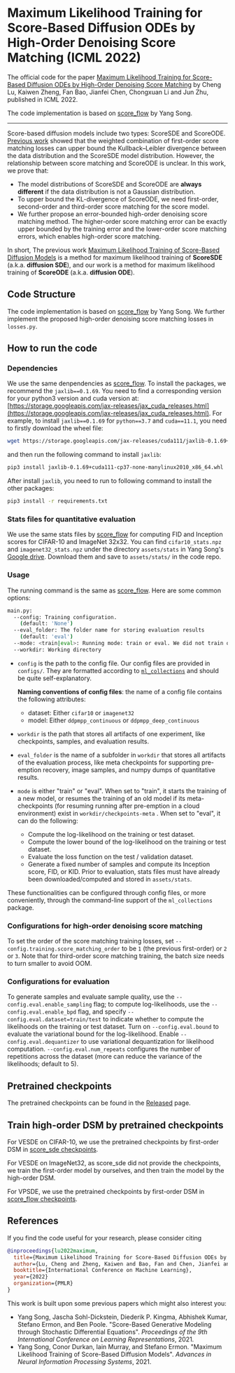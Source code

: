 # Maximum Likelihood Training for Score-Based Diffusion ODEs by High-Order Denoising Score Matching (ICML 2022)

The official code for the paper [Maximum Likelihood Training for Score-Based Diffusion ODEs by High-Order Denoising Score Matching](https://arxiv.org/abs/2206.08265) by Cheng Lu, Kaiwen Zheng, Fan Bao, Jianfei Chen, Chongxuan Li and Jun Zhu, published in ICML 2022.

The code implementation is based on [score_flow](https://github.com/yang-song/score_flow) by Yang Song.

--------------------

Score-based diffusion models include two types: ScoreSDE and ScoreODE. [Previous work](https://arxiv.org/abs/2101.09258) showed that the weighted combination of first-order score matching losses can upper bound the Kullback–Leibler divergence between the data distribution and the ScoreSDE model distribution. However, the relationship between score matching and ScoreODE is unclear. In this work, we prove that:

- The model distributions of ScoreSDE and ScoreODE are **always different** if the data distribution is not a Gaussian distribution.
- To upper bound the KL-divergence of ScoreODE, we need first-order, second-order and third-order score matching for the score model.
- We further propose an error-bounded high-order denoising score matching method. The higher-order score matching error can be exactly upper bounded by the training error and the lower-order score matching errors, which enables  high-order score matching.

In short, The previous work [Maximum Likelihood Training of Score-Based Diffusion Models](https://arxiv.org/abs/2101.09258) is a method for maximum likelihood training of **ScoreSDE** (a.k.a. **diffusion SDE**), and our work is a method for maximum likelihood training of **ScoreODE** (a.k.a. **diffusion ODE**). 
 
## Code Structure
The code implementation is based on [score_flow](https://github.com/yang-song/score_flow) by Yang Song. We further implement the proposed high-order denoising score matching losses in `losses.py`.

## How to run the code

### Dependencies

We use the same denpendencies as [score_flow](https://github.com/yang-song/score_flow). To install the packages, we recommend the ``jaxlib==0.1.69``. You need to find a corresponding version for your python3 version and cuda version at: [https://storage.googleapis.com/jax-releases/jax_cuda_releases.html](https://storage.googleapis.com/jax-releases/jax_cuda_releases.html). For example, to install ``jaxlib==0.1.69`` for `python==3.7` and `cuda==11.1`, you need to firstly download the wheel file:
```sh
wget https://storage.googleapis.com/jax-releases/cuda111/jaxlib-0.1.69+cuda111-cp37-none-manylinux2010_x86_64.whl
```
and then run the following command to install `jaxlib`:
```sh
pip3 install jaxlib-0.1.69+cuda111-cp37-none-manylinux2010_x86_64.whl
```
After install `jaxlib`, you need to run to following command to install the other packages:
```sh
pip3 install -r requirements.txt
```

### Stats files for quantitative evaluation

We use the same stats files by [score_flow](https://github.com/yang-song/score_flow) for computing FID and Inception scores for CIFAR-10 and ImageNet 32x32. You can find `cifar10_stats.npz` and `imagenet32_stats.npz` under the directory `assets/stats` in Yang Song's [Google drive](https://drive.google.com/drive/folders/1gbDrVrFVSupFMRoK7HZo8aFgPvOtpmqB?usp=sharing). Download them and save to `assets/stats/` in the code repo.

### Usage
The running command is the same as [score_flow](https://github.com/yang-song/score_flow). Here are some common options:

```sh
main.py:
  --config: Training configuration.
    (default: 'None')
  --eval_folder: The folder name for storing evaluation results
    (default: 'eval')
  --mode: <train|eval>: Running mode: train or eval. We did not train our model by further variational dequantizations.
  --workdir: Working directory
```

* `config` is the path to the config file. Our config files are provided in `configs/`. They are formatted according to [`ml_collections`](https://github.com/google/ml_collections) and should be quite self-explanatory.

  **Naming conventions of config files**: the name of a config file contains the following attributes:

  * dataset: Either `cifar10` or `imagenet32`
  * model: Either `ddpmpp_continuous` or `ddpmpp_deep_continuous`

*  `workdir` is the path that stores all artifacts of one experiment, like checkpoints, samples, and evaluation results.

* `eval_folder` is the name of a subfolder in `workdir` that stores all artifacts of the evaluation process, like meta checkpoints for supporting pre-emption recovery, image samples, and numpy dumps of quantitative results.

* `mode` is either "train" or "eval". When set to "train", it starts the training of a new model, or resumes the training of an old model if its meta-checkpoints (for resuming running after pre-emption in a cloud environment) exist in `workdir/checkpoints-meta` . When set to "eval", it can do the following:

  * Compute the log-likelihood on the training or test dataset.
  * Compute the lower bound of the log-likelihood on the training or test dataset.
  * Evaluate the loss function on the test / validation dataset.  
  * Generate a fixed number of samples and compute its Inception score, FID, or KID. Prior to evaluation, stats files must have already been downloaded/computed and stored in `assets/stats`.
	
These functionalities can be configured through config files, or more conveniently, through the command-line support of the `ml_collections` package. 

### Configurations for high-order denoising score matching
To set the order of the score matching training losses, set `--config.training.score_matching_order` to be `1` (the previous first-order) or `2` or `3`. Note that for third-order score matching training, the batch size needs to turn smaller to avoid OOM.

### Configurations for evaluation
To generate samples and evaluate sample quality, use the  `--config.eval.enable_sampling` flag; to compute log-likelihoods, use the `--config.eval.enable_bpd` flag, and specify `--config.eval.dataset=train/test` to indicate whether to compute the likelihoods on the training or test dataset. Turn on `--config.eval.bound` to evaluate the variational bound for the log-likelihood. Enable `--config.eval.dequantizer` to use variational dequantization for likelihood computation. `--config.eval.num_repeats` configures the number of repetitions across the dataset (more can reduce the variance of the likelihoods; default to 5).

## Pretrained checkpoints
The pretrained checkpoints can be found in the [Released](https://github.com/LuChengTHU/mle_score_ode/releases) page.

## Train high-order DSM by pretrained checkpoints
For VESDE on CIFAR-10, we use the pretrained checkpoints by first-order DSM in [score_sde checkpoints](https://drive.google.com/drive/folders/1RAG8qpOTURkrqXKwdAR1d6cU9rwoQYnH?usp=sharing).

For VESDE on ImageNet32, as score_sde did not provide the checkpoints, we train the first-order model by ourselves, and then train the model by the high-order DSM.

For VPSDE, we use the pretrained checkpoints by first-order DSM in [score_flow checkpoints](https://drive.google.com/drive/folders/1gbDrVrFVSupFMRoK7HZo8aFgPvOtpmqB?usp=sharing).

## References

If you find the code useful for your research, please consider citing
```bib
@inproceedings{lu2022maximum,
  title={Maximum Likelihood Training for Score-Based Diffusion ODEs by High-Order Denoising Score Matching},
  author={Lu, Cheng and Zheng, Kaiwen and Bao, Fan and Chen, Jianfei and Li, Chongxuan and Zhu, Jun},
  booktitle={International Conference on Machine Learning},
  year={2022}
  organization={PMLR}
}
```

This work is built upon some previous papers which might also interest you:

* Yang Song, Jascha Sohl-Dickstein, Diederik P. Kingma, Abhishek Kumar, Stefano Ermon, and Ben Poole. "Score-Based Generative Modeling through Stochastic Differential Equations". *Proceedings of the 9th International Conference on Learning Representations*, 2021.
* Yang Song, Conor Durkan, Iain Murray, and Stefano Ermon. "Maximum Likelihood Training of Score-Based Diffusion Models". *Advances in Neural Information Processing Systems*, 2021.
